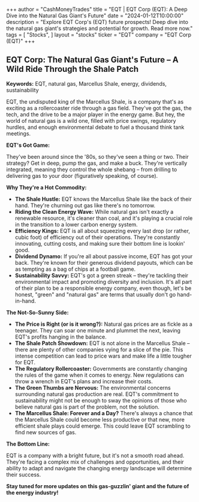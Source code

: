 +++
author = "CashMoneyTrades"
title = "EQT |  EQT Corp (EQT): A Deep Dive into the Natural Gas Giant's Future"
date = "2024-01-12T10:00:00"
description = "Explore EQT Corp's (EQT) future prospects! Deep dive into the natural gas giant's strategies and potential for growth. Read more now."
tags = [
"Stocks",
]
layout = "stocks"
ticker = "EQT"
company = "EQT Corp (EQT)"
+++
        


## EQT Corp: The Natural Gas Giant's Future – A Wild Ride Through the Shale Patch

**Keywords:** EQT, natural gas, Marcellus Shale, energy, dividends, sustainability 

EQT, the undisputed king of the Marcellus Shale, is a company that's as exciting as a rollercoaster ride through a gas field.  They've got the gas, the tech, and the drive to be a major player in the energy game. But hey, the world of natural gas is a wild one, filled with price swings, regulatory hurdles, and enough environmental debate to fuel a thousand think tank meetings. 

**EQT's Got Game:**  

They've been around since the '80s, so they've seen a thing or two.  Their strategy?  Get in deep, pump the gas, and make a buck.  They're vertically integrated, meaning they control the whole shebang – from drilling to delivering gas to your door (figuratively speaking, of course). 

**Why They're a Hot Commodity:**

* **The Shale Hustle:**  EQT knows the Marcellus Shale like the back of their hand. They're churning out gas like there's no tomorrow. 
* **Riding the Clean Energy Wave:**  While natural gas isn't exactly a renewable resource, it's cleaner than coal, and it's playing a crucial role in the transition to a lower carbon energy system.  
* **Efficiency Kings:**  EQT is all about squeezing every last drop (or rather, cubic foot) of efficiency out of their operations.  They're constantly innovating, cutting costs, and making sure their bottom line is lookin' good. 
* **Dividend Dynamo:**  If you're all about passive income, EQT has got your back. They're known for their generous dividend payouts, which can be as tempting as a bag of chips at a football game.
* **Sustainability Savvy:**  EQT's got a green streak – they're tackling their environmental impact and promoting diversity and inclusion.  It's all part of their plan to be a responsible energy company, even though, let's be honest, "green" and "natural gas" are terms that usually don't go hand-in-hand.  

**The Not-So-Sunny Side:**

* **The Price is Right (or is it wrong?):** Natural gas prices are as fickle as a teenager. They can soar one minute and plummet the next, leaving EQT's profits hanging in the balance. 
* **The Shale Patch Showdown:**  EQT is not alone in the Marcellus Shale – there are plenty of other companies vying for a slice of the pie. This intense competition can lead to price wars and make life a little tougher for EQT. 
* **The Regulatory Rollercoaster:** Governments are constantly changing the rules of the game when it comes to energy. New regulations can throw a wrench in EQT's plans and increase their costs.
* **The Green Thumbs are Nervous:**  The environmental concerns surrounding natural gas production are real.  EQT's commitment to sustainability might not be enough to sway the opinions of those who believe natural gas is part of the problem, not the solution. 
* **The Marcellus Shale: Forever and a Day?**  There's always a chance that the Marcellus Shale could become less productive or that new, more efficient shale plays could emerge.  This could leave EQT scrambling to find new sources of gas.

**The Bottom Line:**

EQT is a company with a bright future, but it's not a smooth road ahead.  They're facing a complex mix of challenges and opportunities, and their ability to adapt and navigate the changing energy landscape will determine their success.

**Stay tuned for more updates on this gas-guzzlin' giant and the future of the energy industry!** 

        